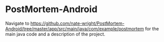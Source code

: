# PostMortem-Android


Navigate to https://github.com/nate-wright/PostMortem-Android/tree/master/app/src/main/java/com/example/postmortem for the main java code and a description of the project. 
